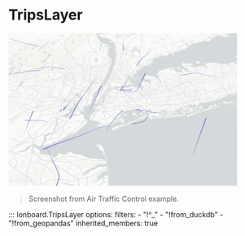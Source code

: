 # TripsLayer

<img src="../../../assets/air-traffic-control.gif" height="300px">

> Screenshot from Air Traffic Control example.

::: lonboard.TripsLayer
    options:
      filters:
        - "!^_"
        - "!from_duckdb"
        - "!from_geopandas"
      inherited_members: true
